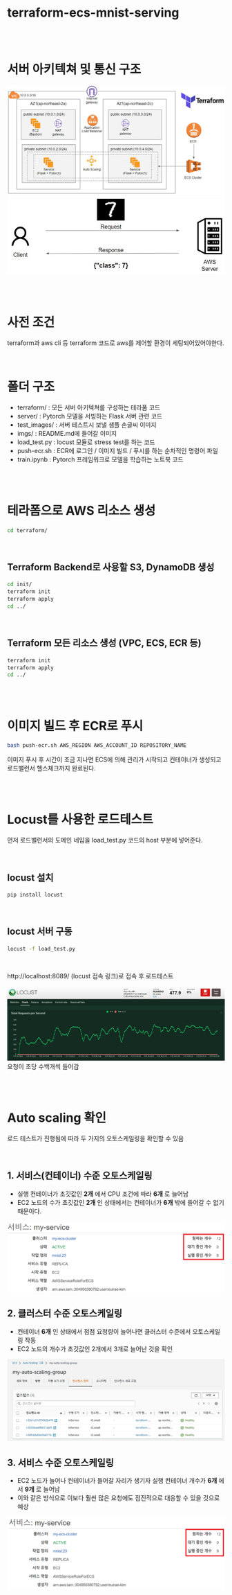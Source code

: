 # terraform-ecs-mnist-serving

<br/><br/>

# 서버 아키텍쳐 및 통신 구조

![architecture](./imgs/architecture.jpg)
![server-client](./imgs/server-client.jpg)

<br/><br/>

# 사전 조건
terraform과 aws cli 등 terraform 코드로 aws를 제어할 환경이 세팅되어있어야한다.

<br/>

# 폴더 구조

* terraform/ : 모든 서버 아키텍쳐를 구성하는 테라폼 코드
* server/ : Pytorch 모델을 서빙하는 Flask 서버 관련 코드
* test_images/ : 서버 테스트시 보낼 샘플 손글씨 이미지
* imgs/ : README.md에 들어갈 이미지
* load_test.py : locust 모듈로 stress test를 하는 코드
* push-ecr.sh : ECR에 로그인 / 이미지 빌드 / 푸시를 하는 순차적인 명령어 파일
* train.ipynb : Pytorch 프레임워크로 모델을 학습하는 노트북 코드

<br/><br/>

# 테라폼으로 AWS 리소스 생성

```bash
cd terraform/
```

<br/>

## Terraform Backend로 사용할 S3, DynamoDB 생성

```bash
cd init/
terraform init
terraform apply
cd ../
```

<br/>

## Terraform 모든 리소스 생성 (VPC, ECS, ECR 등)

```bash
terraform init
terraform apply
cd ../
```

<br/><br/>

# 이미지 빌드 후 ECR로 푸시

```bash
bash push-ecr.sh AWS_REGION AWS_ACCOUNT_ID REPOSITORY_NAME
```
이미지 푸시 후 시간이 조금 지나면 ECS에 의해 관리가 시작되고 컨테이너가 생성되고 로드밸런서 헬스체크까지 완료된다.

<br/><br/>

# Locust를 사용한 로드테스트
먼저 로드밸런서의 도메인 네임을 load_test.py 코드의 host 부분에 넣어준다.

<br/>

## locust 설치
```bash
pip install locust
```
<br/>

## locust 서버 구동
```bash
locust -f load_test.py
```

<br/>

http://localhost:8089/ (locust 접속 링크)로 접속 후 로드테스트

![locust](./imgs/locust.jpg)
요청이 초당 수백개씩 들어감

<br/><br/>

# Auto scaling 확인
로드 테스트가 진행됨에 따라 두 가지의 오토스케일링을 확인할 수 있음

<br/>

## 1. 서비스(컨테이너) 수준 오토스케일링
* 실행 컨테이너가 초깃값인 __2개__ 에서 CPU 조건에 따라 __6개__ 로 늘어남  
* EC2 노드의 수가 초깃값인 __2개__ 인 상태에서는 컨테이너가 __6개__ 밖에 들어갈 수 없기 때문이다.

![service-autoscaling1](./imgs/service-autoscaling1.jpg)

## 2. 클러스터 수준 오토스케일링
* 컨테이너 __6개__ 인 상태에서 점점 요청량이 늘어나면 클러스터 수준에서 오토스케일링 작동
* EC2 노드의 개수가 초깃값인 2개에서 3개로 늘어난 것을 확인

![cluster-autoscaling](./imgs/cluster-autoscaling.jpg)

## 3. 서비스 수준 오토스케일링
* EC2 노드가 늘어나 컨테이너가 들어갈 자리가 생기자 실행 컨테이너 개수가 __6개__ 에서 __9개__ 로 늘어남
* 이와 같은 방식으로 이보다 훨씬 많은 요청에도 점진적으로 대응할 수 있을 것으로 예상

![service-autoscaling2](./imgs/service-autoscaling2.jpg)